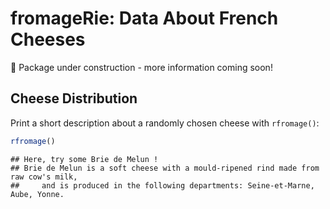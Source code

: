 # fromageRie: Data About French Cheeses

🚧 Package under construction - more information coming soon!

## Cheese Distribution

Print a short description about a randomly chosen cheese with `rfromage()`:

``` r
rfromage()
```

    ## Here, try some Brie de Melun !
    ## Brie de Melun is a soft cheese with a mould-ripened rind made from raw cow's milk,
    ##     and is produced in the following departments: Seine-et-Marne, Aube, Yonne.
